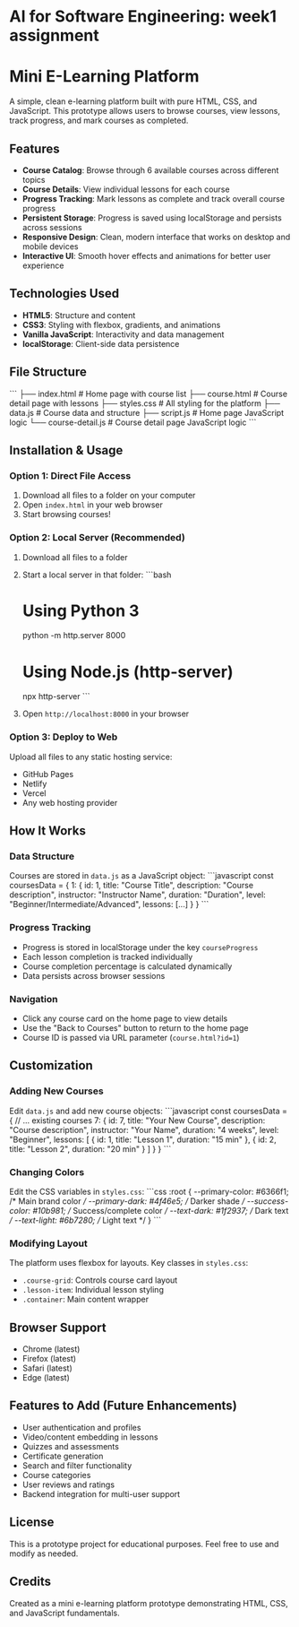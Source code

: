 # AI for Software Engineering: week1 assignment
# Mini E-Learning Platform

A simple, clean e-learning platform built with pure HTML, CSS, and JavaScript. This prototype allows users to browse courses, view lessons, track progress, and mark courses as completed.

## Features

- **Course Catalog**: Browse through 6 available courses across different topics
- **Course Details**: View individual lessons for each course
- **Progress Tracking**: Mark lessons as complete and track overall course progress
- **Persistent Storage**: Progress is saved using localStorage and persists across sessions
- **Responsive Design**: Clean, modern interface that works on desktop and mobile devices
- **Interactive UI**: Smooth hover effects and animations for better user experience

## Technologies Used

- **HTML5**: Structure and content
- **CSS3**: Styling with flexbox, gradients, and animations
- **Vanilla JavaScript**: Interactivity and data management
- **localStorage**: Client-side data persistence

## File Structure

\`\`\`
├── index.html          # Home page with course list
├── course.html         # Course detail page with lessons
├── styles.css          # All styling for the platform
├── data.js            # Course data and structure
├── script.js          # Home page JavaScript logic
└── course-detail.js   # Course detail page JavaScript logic
\`\`\`

## Installation & Usage

### Option 1: Direct File Access
1. Download all files to a folder on your computer
2. Open `index.html` in your web browser
3. Start browsing courses!

### Option 2: Local Server (Recommended)
1. Download all files to a folder
2. Start a local server in that folder:
   \`\`\`bash
   # Using Python 3
   python -m http.server 8000
   
   # Using Node.js (http-server)
   npx http-server
   \`\`\`
3. Open `http://localhost:8000` in your browser

### Option 3: Deploy to Web
Upload all files to any static hosting service:
- GitHub Pages
- Netlify
- Vercel
- Any web hosting provider

## How It Works

### Data Structure
Courses are stored in `data.js` as a JavaScript object:
\`\`\`javascript
const coursesData = {
  1: {
    id: 1,
    title: "Course Title",
    description: "Course description",
    instructor: "Instructor Name",
    duration: "Duration",
    level: "Beginner/Intermediate/Advanced",
    lessons: [...]
  }
}
\`\`\`

### Progress Tracking
- Progress is stored in localStorage under the key `courseProgress`
- Each lesson completion is tracked individually
- Course completion percentage is calculated dynamically
- Data persists across browser sessions

### Navigation
- Click any course card on the home page to view details
- Use the "Back to Courses" button to return to the home page
- Course ID is passed via URL parameter (`course.html?id=1`)

## Customization

### Adding New Courses
Edit `data.js` and add new course objects:
\`\`\`javascript
const coursesData = {
  // ... existing courses
  7: {
    id: 7,
    title: "Your New Course",
    description: "Course description",
    instructor: "Your Name",
    duration: "4 weeks",
    level: "Beginner",
    lessons: [
      { id: 1, title: "Lesson 1", duration: "15 min" },
      { id: 2, title: "Lesson 2", duration: "20 min" }
    ]
  }
}
\`\`\`

### Changing Colors
Edit the CSS variables in `styles.css`:
\`\`\`css
:root {
  --primary-color: #6366f1;    /* Main brand color */
  --primary-dark: #4f46e5;     /* Darker shade */
  --success-color: #10b981;    /* Success/complete color */
  --text-dark: #1f2937;        /* Dark text */
  --text-light: #6b7280;       /* Light text */
}
\`\`\`

### Modifying Layout
The platform uses flexbox for layouts. Key classes in `styles.css`:
- `.course-grid`: Controls course card layout
- `.lesson-item`: Individual lesson styling
- `.container`: Main content wrapper

## Browser Support

- Chrome (latest)
- Firefox (latest)
- Safari (latest)
- Edge (latest)

## Features to Add (Future Enhancements)

- User authentication and profiles
- Video/content embedding in lessons
- Quizzes and assessments
- Certificate generation
- Search and filter functionality
- Course categories
- User reviews and ratings
- Backend integration for multi-user support

## License

This is a prototype project for educational purposes. Feel free to use and modify as needed.

## Credits

Created as a mini e-learning platform prototype demonstrating HTML, CSS, and JavaScript fundamentals.
